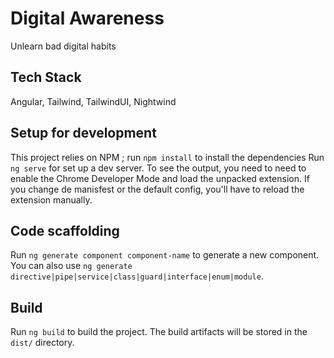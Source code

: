 # Digital Awareness
Unlearn bad digital habits


## Tech Stack
Angular, Tailwind, TailwindUI, Nightwind

## Setup for development

This project relies on NPM ; run `npm install` to install the dependencies 
Run `ng serve` for set up a dev server. 
To see the output, you need to need to enable the Chrome Developer Mode and load the unpacked extension. If you change de manisfest or the default config, you'll have to reload the extension manually.

## Code scaffolding

Run `ng generate component component-name` to generate a new component. You can also use `ng generate directive|pipe|service|class|guard|interface|enum|module`.

## Build

Run `ng build` to build the project. The build artifacts will be stored in the `dist/` directory.


